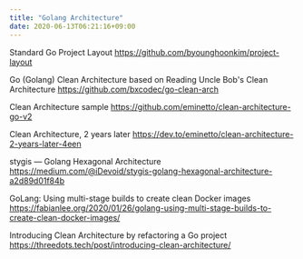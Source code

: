 ```yaml
---
title: "Golang Architecture"
date: 2020-06-13T06:21:16+09:00
---
```


Standard Go Project Layout
 https://github.com/byounghoonkim/project-layout

Go (Golang) Clean Architecture based on Reading Uncle Bob's Clean Architecture
 https://github.com/bxcodec/go-clean-arch

Clean Architecture sample
 https://github.com/eminetto/clean-architecture-go-v2

Clean Architecture, 2 years later
 https://dev.to/eminetto/clean-architecture-2-years-later-4een

stygis — Golang Hexagonal Architecture
 https://medium.com/@iDevoid/stygis-golang-hexagonal-architecture-a2d89d01f84b

GoLang: Using multi-stage builds to create clean Docker images
 https://fabianlee.org/2020/01/26/golang-using-multi-stage-builds-to-create-clean-docker-images/

Introducing Clean Architecture by refactoring a Go project
 https://threedots.tech/post/introducing-clean-architecture/